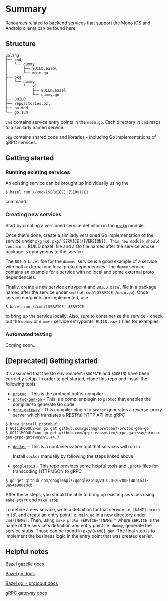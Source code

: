 # Summary

Resources related to backend services that support the Mono iOS and Android clients can be found here.

## Structure

```
golang
├── cmd
│   └── dummy
│       ├── BUILD.bazel
│       └── main.go
├── pkg
│   └── dummy
│       └── v1
│           ├── BUILD.bazel
│           └── dummy.go
├── BUILD
├── repositories.bzl
├── go.mod
└── go.sum
```

`cmd` contains service entry points in the `main.go`. Each directory in `cmd` maps to a similarly named service.

`pkg` contains shared code and libraries - including Go implementations of gRPC services.

## Getting started

### Running existing services

An existing service can be brought up individually using the

```
$ bazel run //cmd/[SERVICE]:[SERVICE]
```
command.

### Creating new services

Start by creating a versioned service definition in the [`proto`](../proto) module.

Once that's done, create a similarly versioned Go implementation of the service under [`pkg`](./pkg) (i.e. `pkg/[SERVICE]/[VERSION]).
This new module should contain a `BUILD.bazel` file and a Go file named after the service whose package is eponymous
to the service.

The `BUILD.bazel` file for the `dummer` service is a good example of a service with both external and local proto dependencies. The
`dummy` service contains an example for a service with no local and some external proto dependencies.

Finally, create a new service entrypoint and `BUILD.bazel` file in a package named after the service under `cmd` (i.e. `cmd/[SERVICE]/main.go`).
Once service endpoints are implemented, use

```
$ bazel run //cmd/[SERVICE]:SERVICE
```
to bring up the service locally. Also, sure to containerize the service - check out the `dummy` or `dummer` service entrypoints'
`BUILD.bazel` files for examples.

### Automated testing

Coming soon...

## [Deprecated] Getting started

It's assumed that the Go environment (`$GOPATH` and `$GOBIN`) have been correctly setup. In order to get started, clone this repo and install the following tools:
* [`protoc`](https://grpc.io/docs/protoc-installation/) - This is the protocol buffer compiler
* [`protoc-gen-go`](https://grpc.io/docs/languages/go/quickstart/) - This is a compiler plugin to `protoc` that enables the compiler to generate Go code
* [`grpc-gateway`](https://github.com/grpc-ecosystem/grpc-gateway/) - This compiler plugin to `protoc` generates a reverse-proxy server which translates a RESTful HTTP API into gRPC

```
$ brew install protobuf
$ GO111MODULE=on go get github.com/golang/protobuf/protoc-gen-go
$ GO111MODULE=on go get github.com/grpc-ecosystem/grpc-gateway/protoc-gen-grpc-gateway@v1.14.7
```

* [`docker`](https://docs.docker.com/docker-for-mac/install/) - This is a containerization tool that services will run in

   Install `docker` manually by following the steps linked above

* [`googleapis`](https://github.com/googleapis/googleapis) - This repo provides some helpful tools and `.proto` files for transcoding HTTP/JSON to gRPC

```
$ go get github.com/googleapis/googleapis@v0.0.0-20200814034631-3a54e988edcb
```

After these steps, you should be able to bring up existing services using `make start` and `make stop`.

To define a new service, write a definition for that service i.e. `[NAME].proto` in `idl` and create an entry point i.e. `main.go` in a new directory
under `cmd/[NAME]`. Then, using `make proto SERVICE="[NAME]"` where `SERVICE` is the name of the service's definition and entry point i.e. `dummy`, generate
the service stubs. These can be found in `pkg/[NAME]_gen`. The final step is to implement the business logic in the entry point that was created earlier.

## Helpful notes

[Bazel gazelle docs](https://github.com/bazelbuild/bazel-gazelle/blob/master/repository.rst)

[Bazel go docs](https://github.com/bazelbuild/rules_go)

[Bazel go + protobuf docs](https://github.com/bazelbuild/rules_go/blob/master/proto/core.rst)

[gRPC gateway docs](https://github.com/grpc-ecosystem/grpc-gateway)
